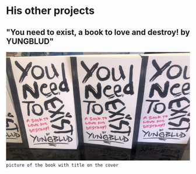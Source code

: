 # His other projects 
## "You need to exist, a book to love and destroy! by YUNGBLUD" 
  
![Alt text](../pic/photo.jpg) `picture of the book with title on the cover`  
